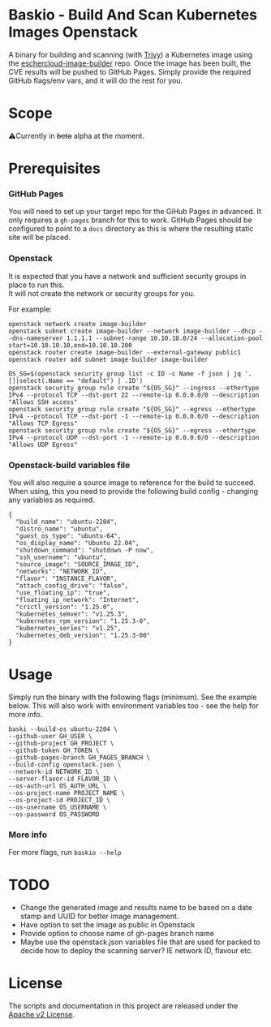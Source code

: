 # Baskio - Build And Scan Kubernetes Images Openstack

A binary for building and scanning (with [Trivy](https://github.com/aquasecurity/trivy)) a Kubernetes image using the [eschercloud-image-builder](https://github.com/eschercloudai/image-builder) repo.
Once the image has been built, the CVE results will be pushed to GitHub Pages. Simply provide the required GitHub flags/env vars, and it will do the rest for you.


# Scope

⚠️Currently in ~~beta~~ alpha at the moment.

# Prerequisites
### GitHub Pages
You will need to set up your target repo for the GiHub Pages in advanced.
It only requires a `gh-pages` branch for this to work.
GitHub Pages should be configured to point to a `docs` directory as this is where the resulting static site will be placed.

### Openstack
It is expected that you have a network and sufficient security groups in place to run this.<br>
It will not create the network or security groups for you.

For example:
```
openstack network create image-builder
openstack subnet create image-builder --network image-builder --dhcp --dns-nameserver 1.1.1.1 --subnet-range 10.10.10.0/24 --allocation-pool start=10.10.10.10,end=10.10.10.200
openstack router create image-builder --external-gateway public1
openstack router add subnet image-builder image-builder

OS_SG=$(openstack security group list -c ID -c Name -f json | jq '.[]|select(.Name == "default") | .ID')
openstack security group rule create "${OS_SG}" --ingress --ethertype IPv4 --protocol TCP --dst-port 22 --remote-ip 0.0.0.0/0 --description "Allows SSH access"
openstack security group rule create "${OS_SG}" --egress --ethertype IPv4 --protocol TCP --dst-port -1 --remote-ip 0.0.0.0/0 --description "Allows TCP Egress"
openstack security group rule create "${OS_SG}" --egress --ethertype IPv4 --protocol UDP --dst-port -1 --remote-ip 0.0.0.0/0 --description "Allows UDP Egress"
```

### Openstack-build variables file
You will also require a source image to reference for the build to succeed.
When using, this you need to provide the following build config - changing any variables as required.
```
{
  "build_name": "ubuntu-2204",
  "distro_name": "ubuntu",
  "guest_os_type": "ubuntu-64",
  "os_display_name": "Ubuntu 22.04",
  "shutdown_command": "shutdown -P now",
  "ssh_username": "ubuntu",
  "source_image": "SOURCE_IMAGE_ID",
  "networks": "NETWORK_ID",
  "flavor": "INSTANCE_FLAVOR",
  "attach_config_drive": "false",
  "use_floating_ip": "true",
  "floating_ip_network": "Internet",
  "crictl_version": "1.25.0",
  "kubernetes_semver": "v1.25.3",
  "kubernetes_rpm_version": "1.25.3-0",
  "kubernetes_series": "v1.25",
  "kubernetes_deb_version": "1.25.3-00"
}
```

# Usage

Simply run the binary with the following flags (minimum). See the example below.
This will also work with environment variables too - see the help for more info.
```shell
baski --build-os ubuntu-2204 \
--github-user GH_USER \
--github-project GH_PROJECT \
--github-token GH_TOKEN \
--github-pages-branch GH_PAGES_BRANCH \
--build-config openstack.json \
--network-id NETWORK_ID \
--server-flavor-id FLAVOR_ID \
--os-auth-url OS_AUTH_URL \
--os-project-name PROJECT_NAME \
--os-project-id PROJECT_ID \
--os-username OS_USERNAME \
--os-password OS_PASSWORD
```

### More info
For more flags, run `baskio --help`

# TODO
* Change the generated image and results name to be based on a date stamp and UUID for better image management.
* Have option to set the image as public in Openstack
* Provide option to choose name of gh-pages branch name
* Maybe use the openstack.json variables file that are used for packed to decide how to deploy the scanning server? 
IE network ID, flavour etc.


# License
The scripts and documentation in this project are released under the [Apache v2 License](LICENSE).